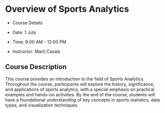 # Overview of Sports Analytics

* Course Details

* Date: 1 July
* Time: 9:00 AM - 12:00 PM
* Instructor: Martí Casals

## Course Description
This course provides an introduction to the field of Sports Analytics. Throughout the course, participants will explore the history, significance, and applications of sports analytics, with a special emphasis on practical examples and hands-on activities. By the end of the course, students will have a foundational understanding of key concepts in sports statistics, data types, and visualization techniques.
